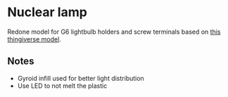 # Nuclear lamp
Redone model for G6 lightbulb holders and screw terminals based on [this thingiverse model](https://www.thingiverse.com/thing:575815).

## Notes
- Gyroid infill used for better light distribution
- Use LED to not melt the plastic